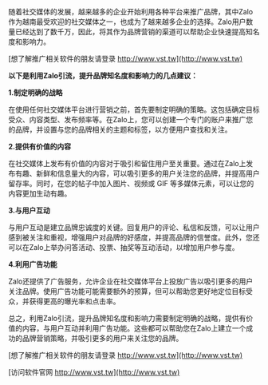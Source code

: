 随着社交媒体的发展，越来越多的企业开始利用各种平台来推广品牌，其中Zalo作为越南最受欢迎的社交媒体之一，也成为了越来越多企业的选择。Zalo用户数量已经达到了数千万，因此，将其作为品牌营销的渠道可以帮助企业快速提高知名度和影响力。

[想了解推广相关软件的朋友请登录 http://www.vst.tw](http://www.vst.tw)

**以下是利用Zalo引流，提升品牌知名度和影响力的几点建议：**

**1.制定明确的战略**

在使用任何社交媒体平台进行营销之前，首先要制定明确的策略。这包括确定目标受众、内容类型、发布频率等。在Zalo上，您可以创建一个专门的账户来推广您的品牌，并设置与您的品牌相关的主题和标签，以方便用户查找和关注。

**2.提供有价值的内容**

在社交媒体上发布有价值的内容对于吸引和留住用户至关重要。通过在Zalo上发布有趣、新鲜和信息量大的内容，可以吸引更多的用户关注您的品牌，并提高用户留存率。同时，在您的帖子中加入图片、视频或 GIF 等多媒体元素，可以让您的内容更加生动有趣。

**3.与用户互动**

与用户互动是建立品牌忠诚度的关键。回复用户的评论、私信和反馈，可以让用户感到被关注和重视，增强用户对品牌的好感度，并提高品牌的信誉度。此外，您还可以在Zalo上举办问答活动、投票、抽奖等互动活动，以增加用户参与度。

**4.利用广告功能**

Zalo还提供了广告服务，允许企业在社交媒体平台上投放广告以吸引更多的用户关注品牌。使用广告功能可能需要额外的预算，但可以帮助您更好地定位目标受众，并获得更高的曝光率和点击率。

总之，利用Zalo引流，提升品牌知名度和影响力需要制定明确的战略，提供有价值的内容，与用户互动并利用广告功能。这些都可以帮助您在Zalo上建立一个成功的品牌营销策略，并吸引更多的用户来关注您的品牌。

[想了解推广相关软件的朋友请登录 http://www.vst.tw](http://www.vst.tw)


[访问软件官网 http://www.vst.tw](http://www.vst.tw)
